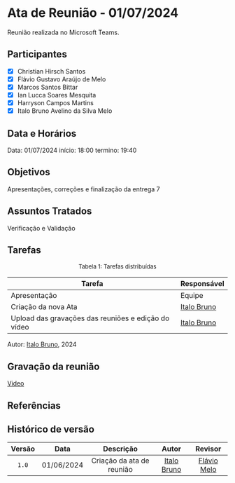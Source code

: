 # Ata de Reunião - 01/07/2024

Reunião realizada no Microsoft Teams.

## Participantes

- [x] Christian Hirsch Santos
- [x] Flávio Gustavo Araújo de Melo
- [x] Marcos Santos Bittar
- [x] Ian Lucca Soares Mesquita
- [x] Harryson Campos Martins
- [x] Italo Bruno Avelino da Silva Melo

## Data e Horários

Data: 01/07/2024
início: 18:00
termino: 19:40

## Objetivos

Apresentações, correções e finalização da entrega 7

## Assuntos Tratados

Verificação e Validação

## Tarefas

<font size="2"><p style="text-align: center">Tabela 1: Tarefas distribuídas </p></font>

| Tarefa                               | Responsável                                      |
| ------------------------------------ | ------------------------------------------------ |
| Apresentação             | Equipe  |  
| Criação da nova Ata              | [Italo Bruno](https://github.com/italobrunom) |
| Upload das gravações das reuniões e edição do vídeo   | [Italo Bruno](https://github.com/Italobrunom)          |

Autor: [Italo Bruno](https://github.com/italobrunom), 2024

## Gravação da reunião

[Video](https://www.youtube.com/watch?v=MmODCvM_jgQ&ab_channel=italobruno)

## Referências

## Histórico de versão

| Versão | Data | Descrição | Autor | Revisor |
| :----: | :--: | :-------: | :---: | :-----: |
| `1.0` | 01/06/2024 | Criação da ata de reunião |[Italo Bruno](https://github.com/italobrunom)| [Flávio Melo](https://github.com/flavioovatsug)|
